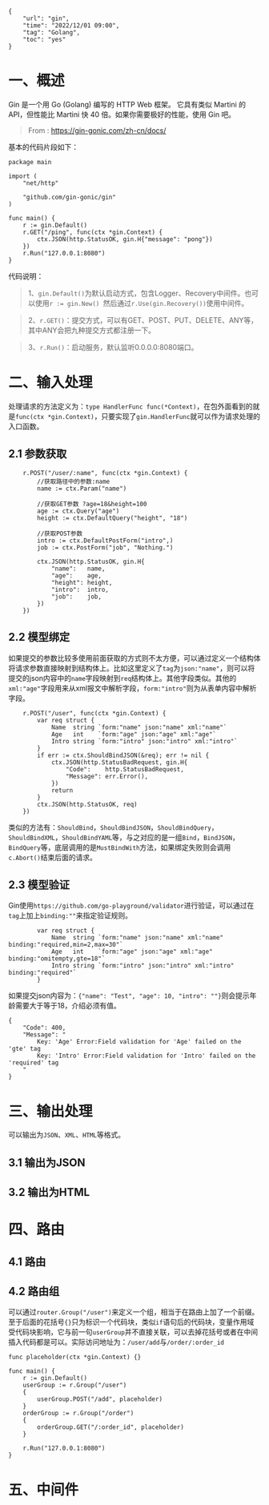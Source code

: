 ```
{
    "url": "gin",
    "time": "2022/12/01 09:00",
    "tag": "Golang",
    "toc": "yes"
}
```

# 一、概述

Gin 是一个用 Go (Golang) 编写的 HTTP Web 框架。 它具有类似 Martini 的 API，但性能比 Martini 快 40 倍。如果你需要极好的性能，使用 Gin 吧。

> From : https://gin-gonic.com/zh-cn/docs/

基本的代码片段如下：

```
package main

import (
	"net/http"

	"github.com/gin-gonic/gin"
)

func main() {
	r := gin.Default()
	r.GET("/ping", func(ctx *gin.Context) {
		ctx.JSON(http.StatusOK, gin.H{"message": "pong"})
	})
	r.Run("127.0.0.1:8080")
}
```

代码说明：

> 1、`gin.Default()`为默认启动方式，包含Logger、Recovery中间件。也可以使用`r := gin.New() `然后通过`r.Use(gin.Recovery())`使用中间件。

> 2、`r.GET()`：提交方式，可以有GET、POST、PUT、DELETE、ANY等，其中ANY会把九种提交方式都注册一下。

> 3、`r.Run()`：启动服务，默认监听0.0.0.0:8080端口。

# 二、输入处理

处理请求的方法定义为：`type HandlerFunc func(*Context)`，在包外面看到的就是`func(ctx *gin.Context)`，只要实现了`gin.HandlerFunc`就可以作为请求处理的入口函数。

## 2.1 参数获取

```
	r.POST("/user/:name", func(ctx *gin.Context) {
		//获取路径中的参数:name
		name := ctx.Param("name")

		//获取GET参数 ?age=18&height=100
		age := ctx.Query("age")
		height := ctx.DefaultQuery("height", "18")

		//获取POST参数
		intro := ctx.DefaultPostForm("intro",)
		job := ctx.PostForm("job", "Nothing.")

		ctx.JSON(http.StatusOK, gin.H{
			"name":   name,
			"age":    age,
			"height": height,
			"intro":  intro,
			"job":    job,
		})
	})
```

## 2.2 模型绑定

如果提交的参数比较多使用前面获取的方式则不太方便，可以通过定义一个结构体将请求参数直接映射到结构体上。比如这里定义了`tag`为`json:"name"`，则可以将提交的json内容中的`name`字段映射到`req`结构体上。其他字段类似。其他的`xml:"age"`字段用来从xml报文中解析字段，`form:"intro"`则为从表单内容中解析字段。

```
	r.POST("/user", func(ctx *gin.Context) {
		var req struct {
			Name  string `form:"name" json:"name" xml:"name"`
			Age   int    `form:"age" json:"age" xml:"age"`
			Intro string `form:"intro" json:"intro" xml:"intro"`
		}
		if err := ctx.ShouldBindJSON(&req); err != nil {
			ctx.JSON(http.StatusBadRequest, gin.H{
				"Code":    http.StatusBadRequest,
				"Message": err.Error(),
			})
			return
		}
		ctx.JSON(http.StatusOK, req)
	})
```

类似的方法有：`ShouldBind`，`ShouldBindJSON`，`ShouldBindQuery`，`ShouldBindXML`，`ShouldBindYAML`等，与之对应的是一组`Bind`，`BindJSON`，`BindQuery`等，底层调用的是`MustBindWith`方法，如果绑定失败则会调用`c.Abort()`结束后面的请求。

## 2.3 模型验证

Gin使用`https://github.com/go-playground/validator`进行验证，可以通过在`tag`上加上`binding:""`来指定验证规则。

```
		var req struct {
			Name  string `form:"name" json:"name" xml:"name" binding:"required,min=2,max=30"`
			Age   int    `form:"age" json:"age" xml:"age" binding:"omitempty,gte=18"`
			Intro string `form:"intro" json:"intro" xml:"intro" binding:"required"`
		}
```

如果提交json内容为：`{"name": "Test", "age": 10, "intro": ""}`则会提示年龄需要大于等于18，介绍必须有值。

```
{
    "Code": 400,
    "Message": "
    	Key: 'Age' Error:Field validation for 'Age' failed on the 'gte' tag
    	Key: 'Intro' Error:Field validation for 'Intro' failed on the 'required' tag
    "
}
```

# 三、输出处理

可以输出为`JSON`、`XML`、`HTML`等格式。

## 3.1 输出为JSON



## 3.2 输出为HTML



# 四、路由

## 4.1 路由



## 4.2 路由组

可以通过`router.Group("/user")`来定义一个组，相当于在路由上加了一个前缀。至于后面的花括号`{}`只为标识一个代码块，类似`if`语句后的代码块，变量作用域受代码块影响，它与前一句`userGroup`并不直接关联，可以去掉花括号或者在中间插入代码都是可以。实际访问地址为：`/user/add`与`/order/:order_id`

```
func placeholder(ctx *gin.Context) {}

func main() {
	r := gin.Default()
	userGroup := r.Group("/user")
	{
		userGroup.POST("/add", placeholder)
	}
	orderGroup := r.Group("/order")
	{
		orderGroup.GET("/:order_id", placeholder)
	}

	r.Run("127.0.0.1:8080")
}
```

# 五、中间件
